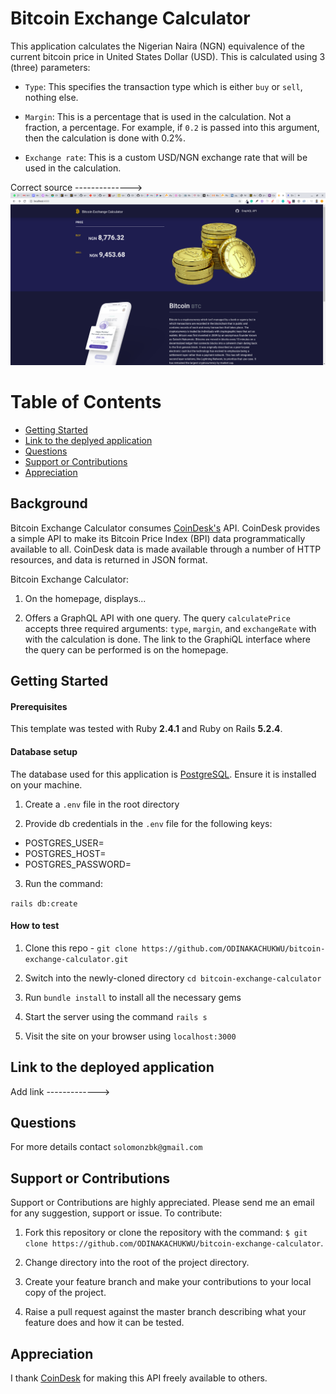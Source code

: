 # Bitcoin Exchange Calculator

This application calculates the Nigerian Naira (NGN) equivalence of the current bitcoin price in United States Dollar (USD). This is calculated using 3 (three) parameters:

- `Type`: This specifies the transaction type which is either `buy` or `sell`, nothing else.

- `Margin`: This is a percentage that is used in the calculation. Not a fraction, a percentage. For example, if `0.2` is passed into this argument, then the calculation is done with 0.2%.

- `Exchange rate`: This is a custom USD/NGN exchange rate that will be used in the calculation.

Correct source --------------> <img width="1440" alt="Authors Haven Homepage" src="./app/assets/images/homepage.png">

# Table of Contents

- [Getting Started](#Getting-Started "Goto Getting-Started")
- [Link to the deplyed application](#Link-to-the-deplyed-application "Goto Link-to-the-deplyed-application")
- [Questions](#Questions "Goto Questions")
- [Support or Contributions](#Support-or-Contributions "Support-or-Contributions")
- [Appreciation](#Appreciation "Goto Appreciation")

## Background

Bitcoin Exchange Calculator consumes [CoinDesk's](https://www.coindesk.com/coindesk-api) API. CoinDesk provides a simple API to make its Bitcoin Price Index (BPI) data programmatically available to all. CoinDesk data is made available through a number of HTTP resources, and data is returned in JSON format.

Bitcoin Exchange Calculator:

1. On the homepage, displays...

2. Offers a GraphQL API with one query. The query `calculatePrice` accepts three required arguments: `type`, `margin`, and `exchangeRate` with with the calculation is done. The link to the GraphiQL interface where the query can be performed is on the homepage.

## Getting Started

#### Prerequisites

This template was tested with Ruby **2.4.1** and Ruby on Rails **5.2.4**.

#### Database setup

The database used for this application is [PostgreSQL](https://www.postgresql.org/). Ensure it is installed on your machine.

1. Create a `.env` file in the root directory

2. Provide db credentials in the `.env` file for the following keys:

- POSTGRES_USER=
- POSTGRES_HOST=
- POSTGRES_PASSWORD=

3. Run the command:

`rails db:create`

#### How to test

1. Clone this repo - `git clone https://github.com/ODINAKACHUKWU/bitcoin-exchange-calculator.git`

2. Switch into the newly-cloned directory `cd bitcoin-exchange-calculator`

3. Run `bundle install` to install all the necessary gems

4. Start the server using the command `rails s`

5. Visit the site on your browser using `localhost:3000`

## Link to the deployed application

Add link ------------->

## Questions

For more details contact `solomonzbk@gmail.com`

## Support or Contributions

Support or Contributions are highly appreciated. Please send me an email for any suggestion, support or issue. To contribute:

1. Fork this repository or clone the repository with the command:
   `$ git clone https://github.com/ODINAKACHUKWU/bitcoin-exchange-calculator`.

2. Change directory into the root of the project directory.

3. Create your feature branch and make your contributions to your local copy of the project.

4. Raise a pull request against the master branch describing what your feature does and how it can be tested.

## Appreciation

I thank [CoinDesk](https://www.coindesk.com/price/bitcoin) for making this API freely available to others.
